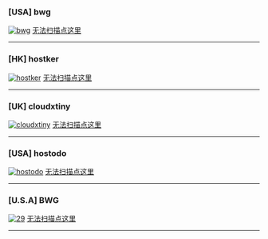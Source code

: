 ### [**USA**] bwg
[![bwg][1]][1]
[无法扫描点这里][100]

- - - -

### [**HK**] hostker
[![hostker][2]][2]
[无法扫描点这里][101]

- - - -

### [**UK**] cloudxtiny
[![cloudxtiny][3]][3]
[无法扫描点这里][102]

- - - -

### [**USA**] hostodo
[![hostodo][4]][4]
[无法扫描点这里][103]

- - - -

### [**U.S.A**] BWG
[![29][a-s]][a-s]
[无法扫描点这里][a-s]

- - - -


 [1]: https://api.flxxyz.com/qr/image/f5smkce460000?size=300
 [2]: https://api.flxxyz.com/qr/image/1qdd6620dg000?size=300
 [3]: https://api.flxxyz.com/qr/image/b51ekp7svn800?size=300
 [4]: https://api.flxxyz.com/qr/image/d3s33qm0jc000?size=300

 [100]: ./account/bwg.md
 [101]: ./account/hostker.md
 [102]: ./account/cloudxtiny.md
 [103]: ./account/hostodo.md
 [zp-1]: ./account/zp.md
 
 
 [a-s]: http://ox59pphuc.bkt.clouddn.com/ss.jpg
